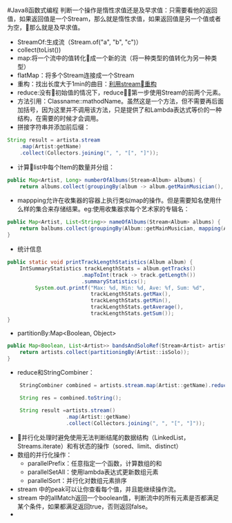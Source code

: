 #Java8函数式编程
    判断一个操作是惰性求值还是及早求值：只需要看他的返回值，如果返回值是一个Stream，那么就是惰性求值，如果返回值是另一个值或者为空，那么就是及早求值。

* StreamOf:生成流（Stream.of("a", "b", "c")）
* collect(toList())
* map:将一个流中的值转化成一个新的流（将一种类型的值转化为另一种类型）
* flatMap：将多个Stream连接成一个Stream
* 重构：找出长度大于1min的曲目：[利用stream重构](/Users/jingjie/Documents/markdown/images/java8/Stream重构.jpg)
* reduce:没有初始值的情况下，reduce第一步使用Stream的前两个元素。
* 方法引用：Classname::mathodName。虽然这是一个方法，但不需要再后面加括号，因为这里并不调用该方法，只是提供了和Lambda表达式等价的一种结构，在需要的时候才会调用。
* 拼接字符串并添加前后缀：

```java
String result = artista.stream
    .map(Artist:getName)
    .collect(Collectors.joining(", ", "[", "]"));
```

* 计算list中每个Item的数量并分组：

```java
public Map<Artist, Long> numberOfAlbums(Stream<Album> albums) {
    return albums.collect(groupingBy(album -> album.getMainMusician(), counting()));
```

* mappping允许在收集器的容器上执行类似map的操作。但是需要知名使用什么样的集合来存储结果。eg:使用收集器求每个艺术家的专辑名：
```java
public Map<Artist, List<String>> nameOfAlbums(Stream<Album> albums) {
    return balbums.collect(groupingBy(Album::getMainMusician, mapping(Album::getName, toList)))
}
```

* 统计信息

```java
public static void printTrackLengthStatistics(Album album) {
    IntSummaryStatistics trackLengthStats = album.getTracks()
                        .mapToInt(track -> track.getLength())
                        .summaryStatistics();
         System.out.printf("Max: %d, Min: %d, Ave: %f, Sum: %d",
                           trackLengthStats.getMax(),
                           trackLengthStats.getMin(),
                           trackLengthStats.getAverage(),
                           trackLengthStats.getSum());
}
```

* partitionBy:Map<Boolean, Object>
```java
public Map<Boolean, List<Artist>> bandsAndSoloRef(Stream<Artist> artists) {
    return artists.collect(partitioningBy(Artist::isSolo));
}
```

* reduce和StringCombiner：
```java
    StringCombiner combined = artists.stream.map(Artist::getName).reduce(new StringCombiner(", ", "[", "]"), StringCombiner::add, StringCombiner::merge);

    String res = combined.toString();

    String result =artists.stream()
                   .map(Artist::getName)
                   .collect(Collectors.joining(", ", "[", "]"));
```

* 并行化处理时避免使用无法判断结尾的数据结构（LinkedList，Streams.iterate）和有状态的操作（sored、limit、distinct）
* 数组的并行化操作：
    - parallelPrefix：任意指定一个函数，计算数组的和
    - parallelSetAll：使用lambda表达式更新数组元素
    - parallelSort：并行化对数组元素排序
* stream 中的peak可以让你查看每个值，并且能继续操作流。
* stream 中的allMatch返回一个boolean值，判断流中的所有元素是否都满足某个条件，如果都满足返回true，否则返回false。
*
